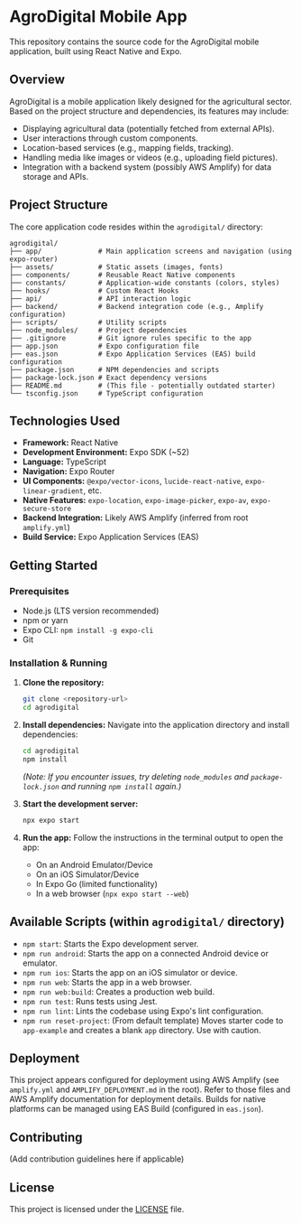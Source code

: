 # AgroDigital Mobile App

This repository contains the source code for the AgroDigital mobile application, built using React Native and Expo.

## Overview

AgroDigital is a mobile application likely designed for the agricultural sector. Based on the project structure and dependencies, its features may include:

*   Displaying agricultural data (potentially fetched from external APIs).
*   User interactions through custom components.
*   Location-based services (e.g., mapping fields, tracking).
*   Handling media like images or videos (e.g., uploading field pictures).
*   Integration with a backend system (possibly AWS Amplify) for data storage and APIs.

## Project Structure

The core application code resides within the `agrodigital/` directory:

```
agrodigital/
├── app/              # Main application screens and navigation (using expo-router)
├── assets/           # Static assets (images, fonts)
├── components/       # Reusable React Native components
├── constants/        # Application-wide constants (colors, styles)
├── hooks/            # Custom React Hooks
├── api/              # API interaction logic
├── backend/          # Backend integration code (e.g., Amplify configuration)
├── scripts/          # Utility scripts
├── node_modules/     # Project dependencies
├── .gitignore        # Git ignore rules specific to the app
├── app.json          # Expo configuration file
├── eas.json          # Expo Application Services (EAS) build configuration
├── package.json      # NPM dependencies and scripts
├── package-lock.json # Exact dependency versions
├── README.md         # (This file - potentially outdated starter)
└── tsconfig.json     # TypeScript configuration
```

## Technologies Used

*   **Framework:** React Native
*   **Development Environment:** Expo SDK (~52)
*   **Language:** TypeScript
*   **Navigation:** Expo Router
*   **UI Components:** `@expo/vector-icons`, `lucide-react-native`, `expo-linear-gradient`, etc.
*   **Native Features:** `expo-location`, `expo-image-picker`, `expo-av`, `expo-secure-store`
*   **Backend Integration:** Likely AWS Amplify (inferred from root `amplify.yml`)
*   **Build Service:** Expo Application Services (EAS)

## Getting Started

### Prerequisites

*   Node.js (LTS version recommended)
*   npm or yarn
*   Expo CLI: `npm install -g expo-cli`
*   Git

### Installation & Running

1.  **Clone the repository:**
    ```bash
    git clone <repository-url>
    cd agrodigital
    ```

2.  **Install dependencies:**
    Navigate into the application directory and install dependencies:
    ```bash
    cd agrodigital
    npm install
    ```
    *(Note: If you encounter issues, try deleting `node_modules` and `package-lock.json` and running `npm install` again.)*

3.  **Start the development server:**
    ```bash
    npx expo start
    ```

4.  **Run the app:**
    Follow the instructions in the terminal output to open the app:
    *   On an Android Emulator/Device
    *   On an iOS Simulator/Device
    *   In Expo Go (limited functionality)
    *   In a web browser (`npx expo start --web`)

## Available Scripts (within `agrodigital/` directory)

*   `npm start`: Starts the Expo development server.
*   `npm run android`: Starts the app on a connected Android device or emulator.
*   `npm run ios`: Starts the app on an iOS simulator or device.
*   `npm run web`: Starts the app in a web browser.
*   `npm run web:build`: Creates a production web build.
*   `npm run test`: Runs tests using Jest.
*   `npm run lint`: Lints the codebase using Expo's lint configuration.
*   `npm run reset-project`: (From default template) Moves starter code to `app-example` and creates a blank `app` directory. Use with caution.

## Deployment

This project appears configured for deployment using AWS Amplify (see `amplify.yml` and `AMPLIFY_DEPLOYMENT.md` in the root). Refer to those files and AWS Amplify documentation for deployment details. Builds for native platforms can be managed using EAS Build (configured in `eas.json`).

## Contributing

(Add contribution guidelines here if applicable)

## License

This project is licensed under the [LICENSE](./LICENSE) file.
